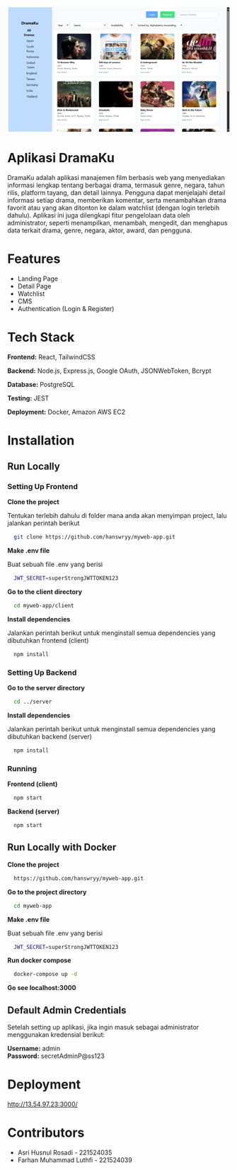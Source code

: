<div align="center">
  <img src="./client/public/dramaku.png" alt="App Screenshot" width="500px">
</div>


# Aplikasi DramaKu

DramaKu adalah aplikasi manajemen film berbasis web yang menyediakan informasi lengkap tentang berbagai drama, termasuk genre, negara, tahun rilis, platform tayang, dan detail lainnya. Pengguna dapat menjelajahi detail informasi setiap drama, memberikan komentar, serta menambahkan drama favorit atau yang akan ditonton ke dalam watchlist (dengan login terlebih dahulu). Aplikasi ini juga dilengkapi fitur pengelolaan data oleh administrator, seperti menampilkan, menambah, mengedit, dan menghapus data terkait drama, genre, negara, aktor, award, dan pengguna.


# Features

- Landing Page
- Detail Page
- Watchlist
- CMS
- Authentication (Login & Register)


# Tech Stack

**Frontend:** React, TailwindCSS

**Backend:** Node.js, Express.js, Google OAuth, JSONWebToken, Bcrypt

**Database:** PostgreSQL

**Testing:** JEST

**Deployment:** Docker, Amazon AWS EC2


# Installation
    
## Run Locally

### Setting Up Frontend

**Clone the project**

Tentukan terlebih dahulu di folder mana anda akan menyimpan project, lalu jalankan perintah berikut

```bash
  git clone https://github.com/hanswryy/myweb-app.git
```

**Make .env file**

Buat sebuah file .env yang berisi

```bash
  JWT_SECRET=superStrongJWTTOKEN123
```

**Go to the client directory**

```bash
  cd myweb-app/client
```

**Install dependencies**

Jalankan perintah berikut untuk menginstall semua dependencies yang dibutuhkan frontend (client)

```bash
  npm install
```

### Setting Up Backend

**Go to the server directory**

```bash
  cd ../server
```

**Install dependencies**

Jalankan perintah berikut untuk menginstall semua dependencies yang dibutuhkan backend (server)

```bash
  npm install
```

### Running

**Frontend (client)**

```bash
  npm start
```

**Backend (server)**

```bash
  npm start
```

## Run Locally with Docker

**Clone the project**

```bash
  https://github.com/hanswryy/myweb-app.git
```

**Go to the project directory**

```bash
  cd myweb-app
```

**Make .env file**

Buat sebuah file .env yang berisi

```bash
  JWT_SECRET=superStrongJWTTOKEN123
```

**Run docker compose**

```bash
  docker-compose up -d
```

**Go see localhost:3000**


## Default Admin Credentials

Setelah setting up aplikasi, jika ingin masuk sebagai administrator menggunakan kredensial berikut:

**Username:** admin  
**Password:** secretAdminP@ss123  


# Deployment

http://13.54.97.23:3000/


# Contributors

- Asri Husnul Rosadi - 221524035 
- Farhan Muhammad Luthfi - 221524039
